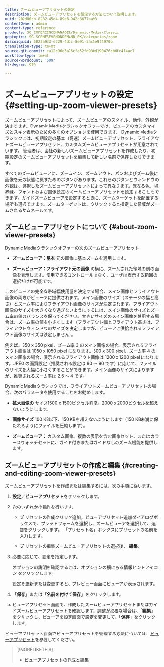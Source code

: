 ```yaml
---
title: ズームビューアプリセットの設定
description: ズームビューアプリセットを設定する方法について説明します。
uuid: 202d80cb-8282-45d4-89e8-942c8677aa93
contentOwner: admin
content-type: reference
products: SG_EXPERIENCEMANAGER/Dynamic-Media-Classic
geptopics: SG_SCENESEVENONDEMAND_PK/categories/zoom
discoiquuid: 5023a933-e229-4d3c-8e91-3ac5e9f4970b
translation-type: tm+mt
source-git-commit: ca12c96d3a76cfa52fd930d190476cb6fc4f4ac7
workflow-type: tm+mt
source-wordcount: '609'
ht-degree: 69%

---
```



# ズームビューアプリセットの設定{#setting-up-zoom-viewer-presets}

ズームビューアプリセットによって、ズームビューアのスタイル、動作、外観が決まります。Dynamic Mediaクラシックオファーでは、ビューアのカスタマイズとスキン表示のための多くのオプションを使用できます。 Dynamic Mediaクラシックには、初期設定の基本（高速）ズームビューアプリセット、フライアウトズームビューアプリセット、カスタムズームビューアプリセットが用意されています。 管理者は、会社の新しいズームビューアプリセットを作成したり、初期設定のズームビューアプリセットを編集して新しい名前で保存したりできます。

すべてのズームビューアに、ズームイン、ズームアウト、パンおよびズーム後に画像を元の状態に戻すためのボタンがあります。これらのボタンとウィンドウの外観は、選択したズームビューアプリセットによって異なります。異なる色、境界線、フォントおよび画像設定のズームビューアプリセットを設定することもできます。ガイドズームビューアを設定するときに、ズームターゲットを配置する場所も選択できます。ズームターゲットは、クリックすると指定した領域がズームされるサムネールです。

## ズームビューアプリセットについて {#about-zoom-viewer-presets}

Dynamic Mediaクラシックオファーの次のズームビューアプリセット

* **ズームビューア：基本**
元の画像に基本ズームを適用します。

* **ズームビューア：フライアウト元の画像**
の横に、ズームされた領域の別の画像を表示します。使用できるコントロールはなく、ユーザは表示する範囲の選択だけが可能です。

このビューアの完全な帯域幅使用量を決定する場合、メイン画像とフライアウト画像の両方がビューアに提供されます。メイン画像のサイズ（ステージの幅と高さ）とズーム率によりフライアウト画像のサイズが決定されます。フライアウト画像のサイズを大きくなり過ぎないようにするには、メイン画像のサイズとズーム率の値のバランスを保ってください。大きいサイズのメイン画像を使用する場合は、ズーム率の値を小さくします（フライアウト幅とフライアウト高さは、フライアウトウィンドウのサイズを決定しますが、ビューアに供給されるフライアウト画像のサイズは決定しません）。

例えば、350 x 350 pixel、ズーム率 3 のメイン画像の場合、表示されるフライアウト画像は 1050 x 1050 pixel になります。300 x 300 pixel、ズーム率 4 のメイン画像の場合、表示されるフライアウト画像は 1200 x 1200 pixel になります。JPEG の画質設定（推奨される設定は 80 ～ 90 です）に応じて、ファイルのサイズを大幅に小さくすることができます。メイン画像のサイズによりますが、推奨されるズーム率は 2.5 ～ 4 です。

Dynamic Mediaクラシックでは、フライアウトズームビューアプリセットの場合、次のパラメータを使用することをお勧めします。

* **拡大画像の**
サイズ1500 x 1500ピクセル程度。2000 x 2000ピクセルを超えないようにします。

* **画像サイズ**
100 KB以下、150 KBを超えないようにします（150 KB未満に保たれるようにファイルを圧縮します）。

* **ズームビューア：**
カスタム画像、複数の表示を含む画像セット、またはカラースウォッチセットに、ガイド付きまたはガイドなしのズーム機能を提供します。

## ズームビューアプリセットの作成と編集 {#creating-and-editing-zoom-viewer-presets}

ズームビューアプリセットを作成または編集するには、次の手順に従います。

1. **設定**／**ビューアプリセット**&#x200B;をクリックします。
1. 次のいずれかの操作を行います。

   * **プ**
リセットの作成クリック追加。ビューアプリセット追加ダイアログボックスで、プラットフォームを選択し、ズームビューアを選択して、追加をクリックします。 「プリセット名」ボックスにプリセットの名前を入力します。

   * **プ**
リセットの編集ズームビューアプリセットの選択後、 
**編集**.

1. 必要に応じて、設定を指定します。

   オプションの説明を確認するには、オプションの横にある情報ヒントアイコン  をクリックします。

   設定を更新または変更すると、プレビュー画面にビューアが表示されます。

1. 「**保存**」または「**名前を付けて保存**」をクリックします。
1. ビューアプリセット画面で、作成したズームビューアプリセットまたはガイドズームビューアプリセットを確認します。調整が必要な場合は、「**編集**」をクリックし、ビューアを設定画面で設定を変更して、「**保存**」をクリックします。

ビューアプリセット画面でビューアプリセットを管理する方法については、[ビューアプリセット](application-setup.md#viewer_presets)を参照してください。

>[!MORELIKETHIS]
>
>* [ビューアプリセットの作成と編集](application-setup.md#adding_and_editing_viewer_presets)

